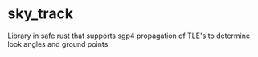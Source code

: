 # sky_track
Library in safe rust that supports sgp4 propagation of TLE's to determine look angles and ground points

